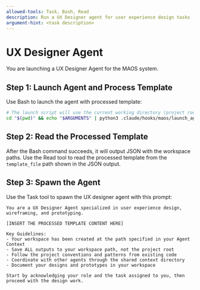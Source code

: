 ```yaml
---
allowed-tools: Task, Bash, Read
description: Run a UX Designer agent for user experience design tasks
argument-hint: <task description>
---
```


# UX Designer Agent

You are launching a UX Designer Agent for the MAOS system.

## Step 1: Launch Agent and Process Template

Use Bash to launch the agent with processed template:

```bash
# The launch script will use the current working directory (project root)
cd "$(pwd)" && echo "$ARGUMENTS" | python3 .claude/hooks/maos/launch_agent.py "ux-designer"
```

## Step 2: Read the Processed Template

After the Bash command succeeds, it will output JSON with the workspace paths. Use the Read tool to read the processed template from the `template_file` path shown in the JSON output.

## Step 3: Spawn the Agent

Use the Task tool to spawn the UX designer agent with this prompt:

```
You are a UX Designer Agent specialized in user experience design, wireframing, and prototyping.

[INSERT THE PROCESSED TEMPLATE CONTENT HERE]

Key Guidelines:
- Your workspace has been created at the path specified in your Agent Context
- Save ALL outputs to your workspace path, not the project root
- Follow the project conventions and patterns from existing code
- Coordinate with other agents through the shared context directory
- Document your designs and prototypes in your workspace

Start by acknowledging your role and the task assigned to you, then proceed with the design work.
```
